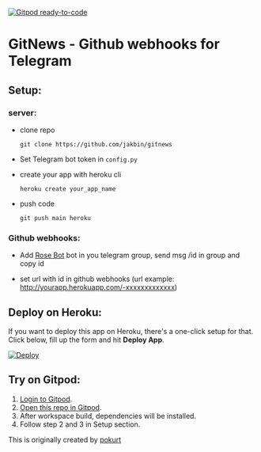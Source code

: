 [![Gitpod ready-to-code](https://img.shields.io/badge/Gitpod-ready--to--code-blue?logo=gitpod)](https://gitpod.io/#https://github.com/jakbin/GitNews)

# GitNews - Github webhooks for Telegram

## Setup:

### server:

- clone repo 
  
  ```shell
  git clone https://github.com/jakbin/gitnews
  ```

- Set Telegram bot token in `config.py`

- create your app with heroku cli
  
  ```shell
  heroku create your_app_name
  ```

- push code
  
  ```shell
  git push main heroku
  ```

### Github webhooks:

- Add [Rose Bot](https://t.me/MissRose_bot) bot in you telegram group, send msg /id in group and copy id

- set url with id in github webhooks (url example: http://yourapp.herokuapp.com/-xxxxxxxxxxxxx)
  
## Deploy on Heroku:
  
If you want to deploy this app on Heroku, there's a one-click setup for that. Click below, fill up the form and hit **Deploy App**.
  
[![Deploy](https://www.herokucdn.com/deploy/button.svg)](https://heroku.com/deploy?template=https://github.com/jakbin/GitNews)

## Try on Gitpod:

1. [Login to Gitpod](https://gitpod.io/login).
2. [Open this repo in Gitpod](https://gitpod.io/#github.com/pokurt/GitGram).
3. After workspace build, dependencies will be installed.
4. Follow step 2 and 3 in Setup section.

This is originally created by [pokurt](https://github.com/pokurt/GitGram)